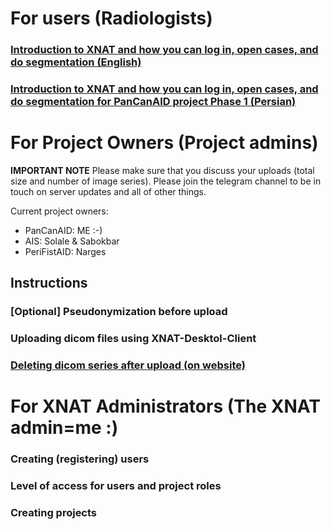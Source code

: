 # For users (Radiologists)
### [Introduction to XNAT and how you can log in, open cases, and do segmentation (English)](https://youtu.be/mC2qtRc-o6w)
### [Introduction to XNAT and how you can log in, open cases, and do segmentation for PanCanAID project Phase 1 (Persian)](https://youtu.be/Qp1ydXVGoJc)


# For Project Owners (Project admins)
**IMPORTANT NOTE**
Please make sure that you discuss your uploads (total size and number of image series). Please join the telegram channel to be in touch on server updates and all of other things. 

Current project owners:
- PanCanAID: ME :-)
- AIS: Solale & Sabokbar
- PeriFistAID: Narges

## Instructions
### [Optional] Pseudonymization before upload
### Uploading dicom files using XNAT-Desktol-Client
### [Deleting dicom series after upload (on website)](https://youtu.be/NIHyI6COtGE)


# For XNAT Administrators (The XNAT admin=me :)
### Creating (registering) users
### Level of access for users and project roles
### Creating projects
